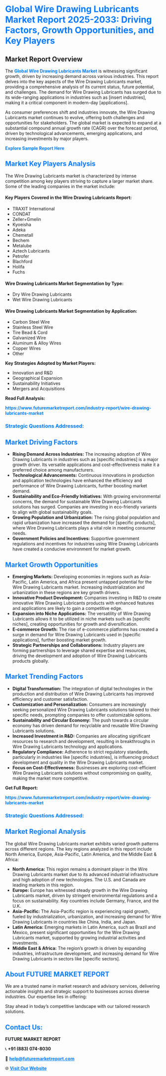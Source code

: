 <h1 style="color: #007BFF;">Global Wire Drawing Lubricants Market Report 2025-2033: Driving Factors, Growth Opportunities, and Key Players</h1>

<section id="overview">
<h2>Market Report Overview</h2>
<p>The <a href="https://www.futuremarketreport.com/industry-report/wire-drawing-lubricants-market" style="color: #007BFF; text-decoration: none;"><strong>Global Wire Drawing Lubricants Market</strong></a> is witnessing significant growth, driven by increasing demand across various industries. This report delves into the key aspects of the Wire Drawing Lubricants market, providing a comprehensive analysis of its current status, future potential, and challenges. The demand for Wire Drawing Lubricants has surged due to its wide-ranging applications in industries such as [insert industries], making it a critical component in modern-day [applications].</p>
<p>As consumer preferences shift and industries innovate, the Wire Drawing Lubricants market continues to evolve, offering both challenges and opportunities for stakeholders. The global market is expected to expand at a substantial compound annual growth rate (CAGR) over the forecast period, driven by technological advancements, emerging applications, and increasing investments by major players.</p>
</section>

<section id="overview">
<p><a href="https://www.futuremarketreport.com/request-sample/reportId=28342" style="color: #007BFF; text-decoration: none;"><strong>Explore Sample Report Here</strong></a></p>
</section>

<section id="key-players">
<h2 style="color: #007BFF;">Market Key Players Analysis</h2>
<p>The Wire Drawing Lubricants market is characterized by intense competition among key players striving to capture a larger market share. Some of the leading companies in the market include:</p>
<h4>Key Players Covered in the Wire Drawing Lubricants Report:</h4>
<ul><li>TRAXIT International</li><li>CONDAT</li><li>Zeller+Gmelin</li><li>Kyoeisha</li><li>Adeka</li><li>Chemetall</li><li>Bechem</li><li>Metalube</li><li>Aztech Lubricants</li><li>Petrofer</li><li>Blachford</li><li>Holifa</li><li>Fuchs</li></ul>
<h4>Wire Drawing Lubricants Market Segmentation by Type:</h4>
<ul><li>Dry Wire Drawing Lubricants</li><li>Wet Wire Drawing Lubricants</li></ul>

<h4>Wire Drawing Lubricants Market Segmentation by Application:</h4>
<ul><li>Carbon Steel Wire</li><li>Stainless Steel Wire</li><li>Tire Bead &amp; Cord</li><li>Galvanized Wire</li><li>Aluminum &amp; Alloy Wires</li><li>Copper Wires</li><li>Other</li></ul>
<p><strong>Key Strategies Adopted by Market Players:</strong></p>
<ul>
<li>Innovation and R&D</li>
<li>Geographical Expansion</li>
<li>Sustainability Initiatives</li>
<li>Mergers and Acquisitions</li>
</ul>
</section>

<section>
<p><strong>Read Full Analysis: </strong></p><a href="https://www.futuremarketreport.com/industry-report/wire-drawing-lubricants-market" style="color: #007BFF; text-decoration: none;"><strong>https://www.futuremarketreport.com/industry-report/wire-drawing-lubricants-market</strong></a>
<h3 style="color: #007BFF;">Strategic Questions Addressed:</h3>
</section>

<section id="driving-factors">
<h2 style="color: #007BFF;">Market Driving Factors</h2>
<ul>
<li><strong>Rising Demand Across Industries:</strong> The increasing adoption of Wire Drawing Lubricants in industries such as [specific industries] is a major growth driver. Its versatile applications and cost-effectiveness make it a preferred choice among manufacturers.</li>
<li><strong>Technological Advancements:</strong> Continuous innovations in production and application technologies have enhanced the efficiency and performance of Wire Drawing Lubricants, further boosting market demand.</li>
<li><strong>Sustainability and Eco-Friendly Initiatives:</strong> With growing environmental concerns, the demand for sustainable Wire Drawing Lubricants solutions has surged. Companies are investing in eco-friendly variants to align with global sustainability goals.</li>
<li><strong>Growing Population and Urbanization:</strong> The rising global population and rapid urbanization have increased the demand for [specific products], where Wire Drawing Lubricants plays a vital role in meeting consumer needs.</li>
<li><strong>Government Policies and Incentives:</strong> Supportive government regulations and incentives for industries using Wire Drawing Lubricants have created a conducive environment for market growth.</li>
</ul>
</section>

<section id="growth-opportunities">
<h2 style="color: #007BFF;">Market Growth Opportunities</h2>
<ul>
<li><strong>Emerging Markets:</strong> Developing economies in regions such as Asia-Pacific, Latin America, and Africa present untapped potential for the Wire Drawing Lubricants market. Increasing industrialization and urbanization in these regions are key growth drivers.</li>
<li><strong>Innovative Product Development:</strong> Companies investing in R&D to create innovative Wire Drawing Lubricants products with enhanced features and applications are likely to gain a competitive edge.</li>
<li><strong>Expansion into Niche Applications:</strong> The versatility of Wire Drawing Lubricants allows it to be utilized in niche markets such as [specific niches], creating opportunities for growth and diversification.</li>
<li><strong>E-commerce Growth:</strong> The rise of e-commerce platforms has created a surge in demand for Wire Drawing Lubricants used in [specific applications], further boosting market growth.</li>
<li><strong>Strategic Partnerships and Collaborations:</strong> Industry players are forming partnerships to leverage shared expertise and resources, driving the development and adoption of Wire Drawing Lubricants products globally.</li>
</ul>
</section>

<section id="trending-factors">
<h2 style="color: #007BFF;">Market Trending Factors</h2>
<ul>
<li><strong>Digital Transformation:</strong> The integration of digital technologies in the production and distribution of Wire Drawing Lubricants has improved efficiency and customer satisfaction.</li>
<li><strong>Customization and Personalization:</strong> Consumers are increasingly seeking personalized Wire Drawing Lubricants solutions tailored to their specific needs, prompting companies to offer customizable options.</li>
<li><strong>Sustainability and Circular Economy:</strong> The push towards a circular economy has driven demand for recyclable and reusable Wire Drawing Lubricants solutions.</li>
<li><strong>Increased Investment in R&D:</strong> Companies are allocating significant resources to research and development, resulting in breakthroughs in Wire Drawing Lubricants technology and applications.</li>
<li><strong>Regulatory Compliance:</strong> Adherence to strict regulatory standards, particularly in industries like [specific industries], is influencing product development and quality in the Wire Drawing Lubricants market.</li>
<li><strong>Focus on Cost-Effectiveness:</strong> Businesses are exploring cost-efficient Wire Drawing Lubricants solutions without compromising on quality, making the market more competitive.</li>
</ul>
</section>

<section>
<p><strong>Get Full Report: </strong></p><a href="https://www.futuremarketreport.com/industry-report/wire-drawing-lubricants-market" style="color: #007BFF; text-decoration: none;"><strong>https://www.futuremarketreport.com/industry-report/wire-drawing-lubricants-market</strong></a>
<h3 style="color: #007BFF;">Strategic Questions Addressed:</h3>
</section>


<section id="regional-analysis">
<h2 style="color: #007BFF;">Market Regional Analysis</h2>
<p>The global Wire Drawing Lubricants market exhibits varied growth patterns across different regions. The key regions analyzed in this report include North America, Europe, Asia-Pacific, Latin America, and the Middle East & Africa:</p>
<ul>
<li><strong>North America:</strong> This region remains a dominant player in the Wire Drawing Lubricants market due to its advanced industrial infrastructure and high adoption of new technologies. The U.S. and Canada are leading markets in this region.</li>
<li><strong>Europe:</strong> Europe has witnessed steady growth in the Wire Drawing Lubricants market, driven by stringent environmental regulations and a focus on sustainability. Key countries include Germany, France, and the U.K.</li>
<li><strong>Asia-Pacific:</strong> The Asia-Pacific region is experiencing rapid growth, fueled by industrialization, urbanization, and increasing demand for Wire Drawing Lubricants in countries like China, India, and Japan.</li>
<li><strong>Latin America:</strong> Emerging markets in Latin America, such as Brazil and Mexico, present significant opportunities for the Wire Drawing Lubricants market, supported by growing industrial activities and investments.</li>
<li><strong>Middle East & Africa:</strong> The region’s growth is driven by expanding industries, infrastructure development, and increasing demand for Wire Drawing Lubricants in sectors like [specific sectors].</li>
</ul>
</section>

<footer>
<h2 style="color: #007BFF;">About FUTURE MARKET REPORT</h2>
<p>We are a trusted name in market research and advisory services, delivering actionable insights and strategic support to businesses across diverse industries. Our expertise lies in offering:</p>

<p>Stay ahead in today’s competitive landscape with our tailored research solutions.</p>

<h2 style="color: #007BFF;">Contact Us:</h2>
<p><strong>FUTURE MARKET REPORT</strong></p>
<p>📞 <strong>+91 (883) 074-8030</strong></p>
<p>📧 <strong><a href="mailto:help@futuremarketreport.com" style="color: #007BFF;">help@futuremarketreport.com</a></strong></p>
<p>🌐 <strong><a href="https://www.futuremarketreport.com/" style="color: #007BFF;">Visit Our Website</a></strong></p>
</footer>